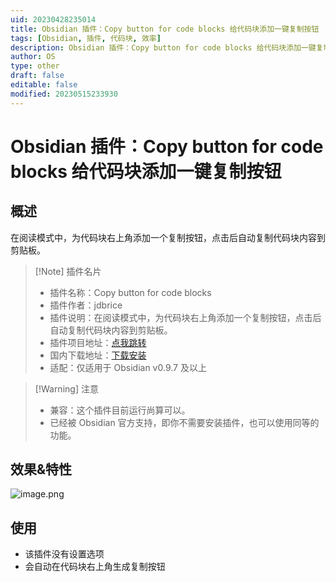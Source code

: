 ```yaml
---
uid: 20230428235014
title: Obsidian 插件：Copy button for code blocks 给代码块添加一键复制按钮
tags: [Obsidian, 插件, 代码块, 效率]
description: Obsidian 插件：Copy button for code blocks 给代码块添加一键复制按钮
author: OS
type: other
draft: false
editable: false
modified: 20230515233930
---
```


# Obsidian 插件：Copy button for code blocks 给代码块添加一键复制按钮

## 概述

在阅读模式中，为代码块右上角添加一个复制按钮，点击后自动复制代码块内容到剪贴板。

> [!Note] 插件名片
> - 插件名称：Copy button for code blocks
> - 插件作者：jdbrice
> - 插件说明：在阅读模式中，为代码块右上角添加一个复制按钮，点击后自动复制代码块内容到剪贴板。
> - 插件项目地址：[点我跳转](https://github.com/argenos/nldates-obsidian)
> - 国内下载地址：[下载安装](https://pkmer.cn/products/plugin/pluginMarket/?code-block-copy)
> - 适配：仅适用于 Obsidian v0.9.7 及以上

>[!Warning] 注意
>- 兼容：这个插件目前运行尚算可以。
>- 已经被 Obsidian 官方支持，即你不需要安装插件，也可以使用同等的功能。

## 效果&特性

![image.png](https://cdn.pkmer.cn/images/f0a22dd5ee505ebdbd0f24fa4cb07319_MD5.png!pkmer)

## 使用

- 该插件没有设置选项
- 会自动在代码块右上角生成复制按钮